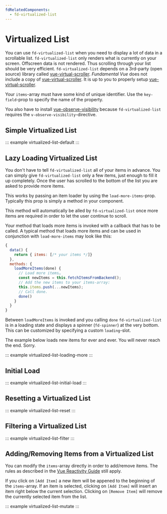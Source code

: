 ```yaml
---
fdRelatedComponents:
  - fd-virtualized-list
---
```


# Virtualized List

You can use `fd-virtualized-list` when you need to display a lot of data in a scrollable list. `fd-virtualized-list` only renders what is currently on your screen. Offscreen data is not rendered. Thus scrolling through your list should be very efficient. `fd-virtualized-list` depends on a 3rd-party (open source) library called [vue-virtual-scroller](https://github.com/Akryum/vue-virtual-scroller). *Fundamental Vue* does not include a copy of [vue-virtual-scroller](https://github.com/Akryum/vue-virtual-scroller). It is up to you to properly setup [vue-virtual-scroller](https://github.com/Akryum/vue-virtual-scroller).

Your `items`-array must have some kind of unique identifier. Use the `key-field`-prop to specify the name of the property.

<tip>

You also have to install [vue-observe-visibility](https://github.com/Akryum/vue-observe-visibility) because `fd-virtualized-list` requires the `v-observe-visibility`-directive.

</tip>

## Simple Virtualized List

::: example virtualized-list-default
:::

## Lazy Loading Virtualized List


You don't have to tell `fd-virtualized-list` all of your items in advance. You can simply give `fd-virtualized-list` only a few items, just enough to fill it up completely. Once the user has scrolled to the bottom of the list you are asked to provide more items.

This works by passing an item loader by using the `load-more-items`-prop. Typically this prop is simply a method in your component.

This method will automatically be alled by `fd-virtualized-list` once more items are required in order to let the user continue to scroll.

Your method that loads more items is invoked with a callback that has to be called. A typical method that loads more items and can be used in conjunction with `load-more-items` may look like this:

```js
{
  data() {
    return { items: [/* your items */]}
  },
  methods: {
    loadMoreItems(done) {
      // Load more items…
      const newItems = this.fetchItemsFromBackend();
      // Add the new items to your items-array:
      this.items.push(...newItems);
      // Call done.
      done()
    }
  }
}
```

Between `loadMoreItems` is invoked and you calling `done` `fd-virtualized-list` is in a loading state and displays a spinner (`fd-spinner`) at the very bottom. This can be customized by specifying a custom `loading`-slot.

<tip>

The example below loads new items for ever and ever. You will never reach the end. Sorry.

</tip>

::: example virtualized-list-loading-more
:::

## Initial Load

::: example virtualized-list-initial-load
:::

## Resetting a Virtualized List

::: example virtualized-list-reset
:::

## Filtering a Virtualized List

::: example virtualized-list-filter
:::

## Adding/Removing Items from a Virtualized List

You can modify the `items`-array directly in order to add/remove items. The rules as described in the [Vue Reactivity Guide](https://vuejs.org/v2/guide/reactivity.html) still apply.

If you click on `[Add Item]` a new item will be appened to the beginning of the `items`-array.
If an item is selected, clicking on `[Add Item]` will insert an item right below the current selection.
Clicking on `[Remove Item]` will remove the currently selected item from the list.

::: example virtualized-list-mutate
:::